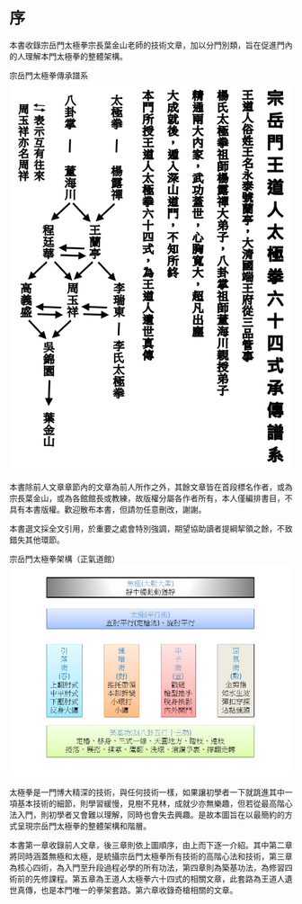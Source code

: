 序
=======

本書收錄宗岳門太極拳宗長葉金山老師的技術文章，加以分門別類，旨在促進門內的人理解本門太極拳的整體架構。

宗岳門太極拳傳承譜系
![宗岳門太極拳傳承譜系](img/clan.png)


本書除前人文章章節內的文章為前人所作之外，其餘文章皆在首段標名作者，或為宗長葉金山，或為各館館長或教練，故版權分屬各作者所有，本人僅編排書目，不具有本書版權。歡迎散布本書，但請勿任意刪改，謝謝。

本書選文採全文引用，於重要之處會特別強調，期望協助讀者提綱挈領之餘，不致錯失其他環節。


宗岳門太極拳架構（正氣道館）
![宗岳門太極拳架構（正氣道館）](img/slide1.jpg)

太極拳是一門博大精深的技術，與任何技術一樣，如果讓初學者一下就跳進其中一項基本技術的細節，則學習緩慢，見樹不見林，成就少亦無樂趣，但若從最高階心法入門，則初學者又會難以理解，同時也會失去興趣。是故本圖旨在以最簡約的方式呈現宗岳門太極拳的整體架構和階層。

本書第一章收錄前人文章，後三章則依上圖順序，由上而下逐一介紹。其中第二章將同時涵蓋無極和太極，是統攝宗岳門太極拳所有技術的高階心法和技術，第三章為核心四術，為入門至升段過程必學的所有功法，第四章則為築基功法，為修習四術前的先修課程。第五章為王道人太極拳六十四式的相關文章，此套路為王道人遺世真傳，也是本門唯一的拳架套路。第六章收錄奇槍相關的文章。